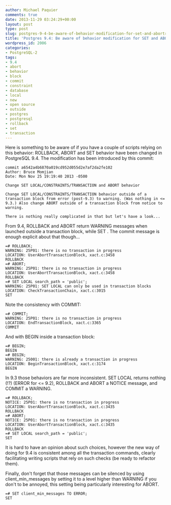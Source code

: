 ```yaml
---
author: Michael Paquier
comments: true
date: 2013-11-29 03:24:29+00:00
layout: post
type: post
slug: postgres-9-4-be-aware-of-behavior-modification-for-set-and-abortrollback
title: 'Postgres 9.4: Be aware of behavior modification for SET and ABORT/ROLLBACK'
wordpress_id: 2006
categories:
- PostgreSQL-2
tags:
- 9.4
- abort
- behavior
- block
- commit
- constraint
- database
- local
- new
- open source
- outside
- postgres
- postgresql
- rollback
- set
- transaction
---
```

Here is something to be aware of if you have a couple of scripts relying on this behavior: ROLLBACK, ABORT and SET behavior have been changed in PostgreSQL 9.4. The modification has been introduced by this commit:

    commit a6542a4b6870a019cd952d055d2e7af2da2fe102
    Author: Bruce Momjian
    Date: Mon Nov 25 19:19:40 2013 -0500

    Change SET LOCAL/CONSTRAINTS/TRANSACTION and ABORT behavior
 
    Change SET LOCAL/CONSTRAINTS/TRANSACTION behavior outside of a
    transaction block from error (post-9.3) to warning. (Was nothing in <=
    9.3.) Also change ABORT outside of a transaction block from notice to
    warning.

    There is nothing really complicated in that but let's have a look...

From 9.4, ROLLBACK and ABORT return WARNING messages when launched outside a transaction block, while SET . The commit message is enough explicit about that though...

    =# ROLLBACK;
    WARNING: 25P01: there is no transaction in progress
    LOCATION: UserAbortTransactionBlock, xact.c:3458
    ROLLBACK
    =# ABORT;
    WARNING: 25P01: there is no transaction in progress
    LOCATION: UserAbortTransactionBlock, xact.c:3458
    ROLLBACK
    =# SET LOCAL search_path = 'public';
    WARNING: 25P01: SET LOCAL can only be used in transaction blocks
    LOCATION: CheckTransactionChain, xact.c:3015
    SET

Note the consistency with COMMIT:

    =# COMMIT;
    WARNING: 25P01: there is no transaction in progress
    LOCATION: EndTransactionBlock, xact.c:3365
    COMMIT

And with BEGIN inside a transaction block:

    =# BEGIN;
    BEGIN
    =# BEGIN;
    WARNING: 25001: there is already a transaction in progress
    LOCATION: BeginTransactionBlock, xact.c:3174
    BEGIN

In 9.3 those behaviors are far more inconsistent. SET LOCAL returns nothing (!?) (ERROR for <= 9.2), ROLLBACK and ABORT a NOTICE message, and COMMIT a WARNING.

    =# ROLLBACK;
    NOTICE: 25P01: there is no transaction in progress
    LOCATION: UserAbortTransactionBlock, xact.c:3435
    ROLLBACK
    =# ABORT;
    NOTICE: 25P01: there is no transaction in progress
    LOCATION: UserAbortTransactionBlock, xact.c:3435
    ROLLBACK
    =# SET LOCAL search_path = 'public';
    SET

It is hard to have an opinion about such choices, however the new way of doing for 9.4 is consistent among all the transaction commands, clearly facilitating writing scripts that rely on such checks (be ready to refactor them).

Finally, don't forget that those messages can be silenced by using client\_min\_messages by setting it to a level higher than WARNING if you don't to be annoyed, this setting being particularly interesting for ABORT.

    =# SET client_min_messages TO ERROR;
    SET
